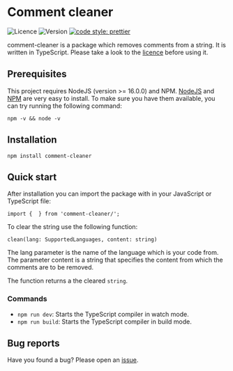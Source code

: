 # Comment cleaner

![Licence](https://img.shields.io/badge/License-CC--BY--3.0-yellow.svg?style=flat-square) ![Version](https://img.shields.io/github/package-json/v/thekeineahnung/comment-cleaner/main?style=flat-square&label=Version) [![code style: prettier](https://img.shields.io/badge/code_style-prettier-ff69b4.svg?style=flat-square)](https://github.com/prettier/prettier)

comment-cleaner is a package which removes comments from a string. It is written in TypeScript. Please take a look to the [licence](https://github.com/TheKeineAhnung/comment-cleaner/blob/main/LICENSE.md) before using it.

## Prerequisites

This project requires NodeJS (version >= 16.0.0) and NPM. [NodeJS](https://nodejs.org/) and [NPM](https://www.npmjs.com/) are very easy to install. To make sure you have them available, you can try running the following command:

```
npm -v && node -v
```

## Installation

```
npm install comment-cleaner
```

## Quick start

After installation you can import the package with in your JavaScript or TypeScript file:

```
import {  } from 'comment-cleaner/';
```

To clear the string use the following function:

```
clean(lang: SupportedLanguages, content: string)
```

The lang parameter is the name of the language which is your code from. The parameter content is a string that specifies the content from which the comments are to be removed.

The function returns a the cleared `string`.

### Commands

- `npm run dev`: Starts the TypeScript compiler in watch mode.
- `npm run build`: Starts the TypeScript compiler in build mode.

## Bug reports

Have you found a bug? Please open an [issue](https://github.com/TheKeineAhnung/comment-cleaner/issues/new).

[cc-by-nc-sa]: http://creativecommons.org/licenses/by-nc-sa/4.0/
[cc-by-nc-sa-image]: https://licensebuttons.net/l/by-nc-sa/4.0/88x31.png
[cc-by-nc-sa-shield]: https://img.shields.io/badge/License-CC%20BY--NC--SA--4.0-yellow.svg?style=flat-square
